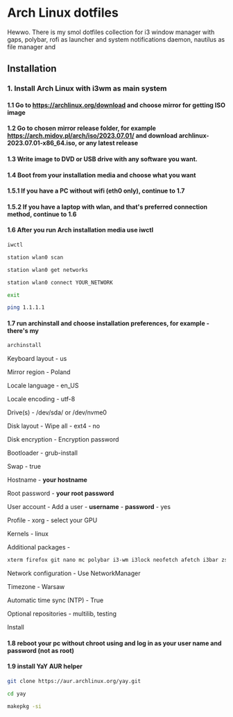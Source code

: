 
# Arch Linux dotfiles

Hewwo. There is my smol dotfiles collection for i3 window manager with gaps, polybar, rofi as launcher and system notifications daemon, nautilus as file manager and 

## Installation

### 1. Install Arch Linux with i3wm as main system

#### 1.1 Go to https://archlinux.org/download and choose mirror for getting ISO image
#### 1.2 Go to chosen mirror release folder, for example https://arch.midov.pl/arch/iso/2023.07.01/ and download archlinux-2023.07.01-x86_64.iso, or any latest release
#### 1.3 Write image to DVD or USB drive with any software you want.
#### 1.4 Boot from your installation media and choose what you want
#### 1.5.1 If you have a PC without wifi (eth0 only), continue to 1.7
#### 1.5.2 If you have a laptop with wlan, and that's preferred connection method, continue to 1.6
#### 1.6 After you run Arch installation media use iwctl

```bash
iwctl
```
```bash
station wlan0 scan
```
```bash
station wlan0 get networks
```
```bash
station wlan0 connect YOUR_NETWORK
```
```bash
exit
```
```bash
ping 1.1.1.1
```

#### 1.7 run archinstall and choose installation preferences, for example - there's my
```bash
archinstall
```
Keyboard layout - us

Mirror region - Poland

Locale language - en_US

Locale encoding - utf-8

Drive(s) - /dev/sda/ or /dev/nvme0

Disk layout - Wipe all - ext4 - no

Disk encryption - Encryption password

Bootloader - grub-install

Swap - true

Hostname - **your hostname**

Root password - **your root password**

User account - Add a user - **username** - **password** - yes

Profile - xorg - select your GPU

Kernels - linux

Additional packages - 
```bash
xterm firefox git nano mc polybar i3-wm i3lock neofetch afetch i3bar zsh lightdm picom dmenu feh rofi kitty xrandr arandr firefox zip unzip imagemagick calc mpd network-manager-applet xorg-xbacklight light noto-fonts-cjk noto-fonts-emoji noto-fonts
```

Network configuration - Use NetworkManager

Timezone - Warsaw

Automatic time sync (NTP) - True

Optional repositories - multilib, testing

Install

#### 1.8 reboot your pc without chroot using and log in as your user name and password (not as root)

#### 1.9 install YaY AUR helper

```bash
git clone https://aur.archlinux.org/yay.git
```
```bash
cd yay
```
```bash
makepkg -si
```
